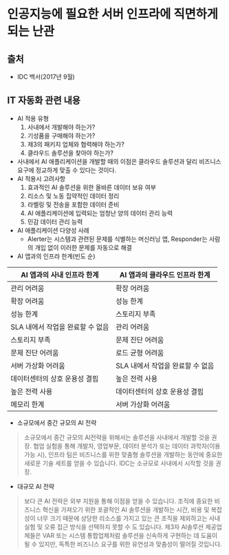 인공지능에 필요한 서버 인프라에 직면하게 되는 난관
==============================================
출처
----
* IDC 백서(2017년 9월)

IT 자동화 관련 내용
------------------
* AI 적용 유형
  1. 사내에서 개발해야 하는가?
  2. 기성품을 구매해야 하는가?
  3. 제3의 패키지 업체와 협력해야 하는가?
  4. 클라우드 솔루션을 찾아야 하는가?
* 사내에서 AI 애플리케이션을 개발할 때의 이점은 클라우드 솔루션과 달리 비즈니스 요구에 정교하게 맞출 수 있다는 것이다.
* AI 적용시 고려사항
  1. 효과적인 AI 솔루션을 위한 올바른 데이터 보유 여부
  2. 리소스 및 노동 집약적인 데이터 정리
  3. 라벨링 및 전송을 포함한 데이터 준비
  4. AI 애플리케이션에 입력되는 엄청난 양의 데이터 관리 능력
  5. 민감 데이터 관리 능력
* AI 애플리케이션 다양성 사례
  - Alerter는 시스템과 관련된 문제를 식별하는 머신러닝 앱, Responder는 사람의 개입 없이 이러한 문제를 자동으로 해결
* AI 앱과의 인프라 한계(빈도 순)

AI 앱과의 사내 인프라 한계  |  AI 앱과의 클라우드 인프라 한계
---  |  ---
관리 어려움  |  확장 어려움
확장 어려움  |  성능 한계
성능 한계  |  스토리지 부족
SLA 내에서 작업을 완료할 수 없음  |  관리 어려움
스토리지 부족  |  문제 진단 어려움
문제 진단 어려움  |  로드 균형 어려움
서버 가상화 어려움  |  SLA 내에서 작업을 완료할 수 없음
데이터센터의 상호 운용성 결핍  |  높은 전력 사용
높은 전력 사용  |  데이터센터의 상호 운용성 결핍
메모리 한계  |  서버 가상화 어려움

* 소규모에서 중간 규모의 AI 전략
> 소규모에서 중간 규모의 AI전략을 위해서는 솔루션을 사내에서 개발할 것을 권장.
> 협업 실험을 통해 개발자, 영업부문, 데이터 분석가 또는 데이터 과학자(이용가능 시),
> 인프라 팀은 비즈니스를 위한 맞춤형 솔루션을 개발하는 동안에 중요한 새로운 기술 세트를 얻을 수 있습니다.
> IDC는 소규모로 사내에서 시작할 것을 권장.
* 대규모 AI 전략
> 보다 큰 AI 전략은 외부 지원을 통해 이점을 얻을 수 있습니다. 조직에 중요한 비즈니스 혁신을 가져오기 위한
> 포괄적인 AI 솔루션을 개발하는 시간, 비용 및 복잡성이 너무 크기 때문에 상당한 리소스를 가지고 있는
> 큰 조직을 제외하고는 사내 실험 및 오류 접근 방식을 선택하지 못할 수 도 있습니다.
> 제3자 AI솔루션 제공업체들은 VAR 또는 시스템 통합업체처럼 솔루션을 신속하게 구현하는 데 도움이 될 수 있지만,
> 독특한 비즈니스 요구를 위한 유연성과 맞춤성이 떨어질 것입니다.
